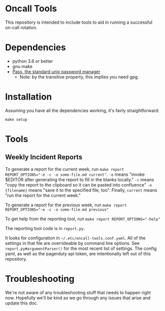 # Oncall Tools

This repository is intended to include tools to aid in running a successful
on-call rotation.

# Dependencies

* python 3.6 or better
* gnu make
* [Pass, the standard unix password manager](http://www.passwordstore.org/)
  * Note: by the transitive property, this implies you need gpg.

# Installation

Assuming you have all the dependencies working, it's fairly straightforward:

```
make setup
```

# Tools

## Weekly Incident Reports

To generate a report for the current week, run `make report
REPORT_OPTIONS="-e -c -o some-file.md current"`. `-e` means "invoke
$EDITOR after generating the report to fill in the blanks locally."
`-c` means "copy the report to the clipboard so it can be pasted into
confluence" `-o {filename}` means "save it to the specified file,
too". Finally, `current` means "run the report for the current week."

To generate a report for the previous week, run `make report
REPORT_OPTIONS="-e -c -o some-file.md previous"`

To get help from the reporting tool, run `make report
REPORT_OPTIONS="-help"`

The reporting tool code is in `report.py`.

It looks for configuration in `~/.etc/oncall-tools.conf.yaml`. All of
the settings in that file are overrideable by command line
options. See `report.py#argumentParser()` for the most recent list of
settings.  The config yaml, as well as the pagerduty api token, are
intentionally left out of this repository.

# Troubleshooting

We're not aware of any troubleshooting stuff that needs to happen
right now. Hopefully we'll be kind as we go through any issues that
arise and update this doc.
